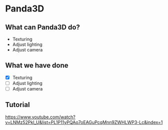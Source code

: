 # Panda3D
## What can Panda3D do?
* Texturing 
* Adjust lighting
* Adjust camera
## What we have done
- [x] Texturing 
- [ ] Adjust lighting
- [ ] Adjust camera
## Tutorial
https://www.youtube.com/watch?v=LNMz52Pkl_U&list=PL1P11yPQAo7oEAGuPcqMnn9ZWHLWP3-Lc&index=1
